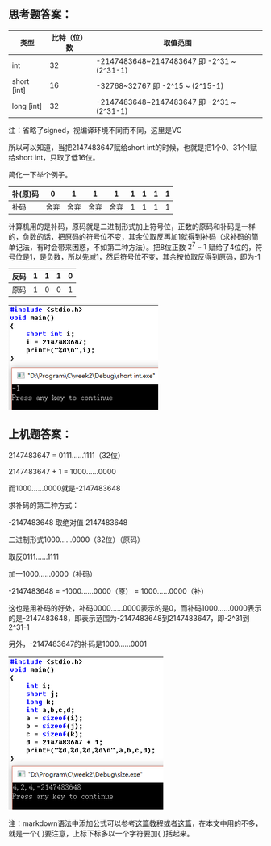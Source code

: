 ## 思考题答案：

| 类型          | 比特（位）数 | 取值范围                                     |
| ----------- | ------ | ---------------------------------------- |
| int         | 32     | -2147483648~2147483647 即 -2^31 ~ (2^31-1)  |
| short [int] | 16     | -32768~32767           即 -2^15 ~ (2^15-1)  |
| long [int]  | 32     | -2147483648~2147483647 即 -2^31 ~ (2^31-1)  |

注：省略了signed，视编译环境不同而不同，这里是VC

所以可以知道，当把2147483647赋给short int的时候，也就是把1个0、31个1赋给short int，只取了低16位。

简化一下举个例子。

| 补(原)码 | 0    | 1    | 1    | 1    | 1    | 1    | 1    | 1    |
| ----- | ---- | ---- | ---- | ---- | ---- | ---- | ---- | ---- |
| 补码    | 舍弃   | 舍弃   | 舍弃   | 舍弃   | 1    | 1    | 1    | 1    |

计算机用的是补码，原码就是二进制形式加上符号位，正数的原码和补码是一样的，负数的话，把原码的符号位不变，其余位取反再加1就得到补码（求补码的简单记法，有时会带来困惑，不如第二种方法）。把8位正数 $2^7-1$ 赋给了4位的，符号位是1，是负数，所以先减1，然后符号位不变，其余按位取反得到原码，即为-1

| 反码   | 1    | 1    | 1    | 0    |
| ---- | ---- | ---- | ---- | ---- |
| 原码   | 1    | 0    | 0    | 1    |

![](./short%20int%20xiaoguo.png)

## 上机题答案：

2147483647 = 0111……1111（32位）

2147483647 + 1 = 1000……0000
 
而1000……0000就是-2147483648

求补码的第二种方式：

-2147483648 取绝对值 2147483648
 
二进制形式1000……0000（32位）（原码）
 
取反0111……1111
 
加一1000……0000（补码）
 
-2147483648 = -1000……0000（原） = 1000……0000（补）
 
这也是用补码的好处，补码0000……0000表示的是0，而补码1000……0000表示的是-2147483648，即表示范围为-2147483648到2147483647，即-2^31到2^31-1

另外，-2147483647的补码是1000……0001

![](./sizexiaoguo.png)

注：markdown语法中添加公式可以参考[这篇教程](http://jzqt.github.io/2015/06/30/Markdown%E4%B8%AD%E5%86%99%E6%95%B0%E5%AD%A6%E5%85%AC%E5%BC%8F/)或者[这篇](https://www.zybuluo.com/codeep/note/163962)，在本文中用的不多，就是一个{ }要注意，上标下标多以一个字符要加{ }括起来。
